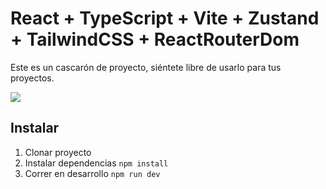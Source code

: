 # React + TypeScript + Vite + Zustand + TailwindCSS + ReactRouterDom

Este es un cascarón de proyecto, siéntete libre de usarlo para tus proyectos.

<img src="https://raw.githubusercontent.com/Klerith/zustand-mini-curso/00a9794212db6a9767e49fbd43d1cf68e4075a3d/public/screenshot.svg">



## Instalar

1. Clonar proyecto
2. Instalar dependencias ```npm install```
3. Correr en desarrollo ```npm run dev```

